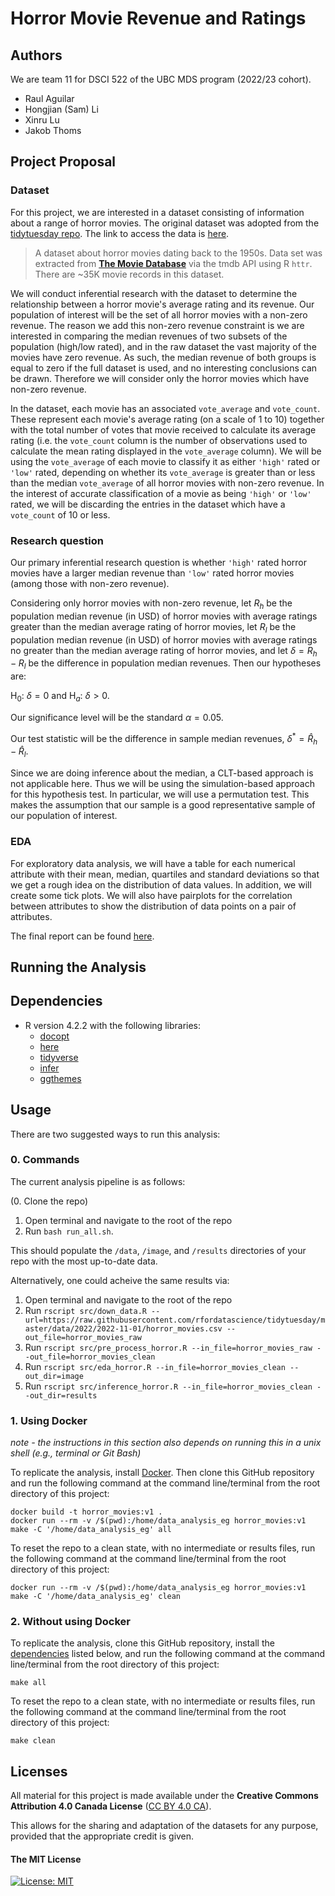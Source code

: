 # Horror Movie Revenue and Ratings

## Authors

We are team 11 for DSCI 522 of the UBC MDS program (2022/23 cohort). 

- Raul Aguilar
- Hongjian (Sam) Li
- Xinru Lu
- Jakob Thoms

## Project Proposal

### Dataset

For this project, we are interested in a dataset consisting of information about a range of horror movies. The original dataset was adopted from the [tidytuesday repo](https://github.com/rfordatascience/tidytuesday/tree/master/data/2022/2022-11-01). The link to access the data is [here](https://raw.githubusercontent.com/rfordatascience/tidytuesday/master/data/2022/2022-11-01/horror_movies.csv).
   > A dataset about horror movies dating back to the 1950s. Data set was extracted from **[The Movie Database](https://www.themoviedb.org)** via the tmdb API using R <code>httr</code>. There are ~35K movie records in this dataset.
   

We will conduct inferential research with the dataset to determine the relationship between a horror movie's average rating and its revenue. Our population of interest will be the set of all horror movies with a non-zero revenue. The reason we add this non-zero revenue constraint is we are interested in comparing the median revenues of two subsets of the population (high/low rated), and in the raw dataset the vast majority of the movies have zero revenue. As such, the median revenue of both groups is equal to zero if the full dataset is used, and no interesting conclusions can be drawn. Therefore we will consider only the horror movies which have non-zero revenue.

In the dataset, each movie has an associated `vote_average` and `vote_count`. These represent each movie's average rating (on a scale of 1 to 10) together with the total number of votes that movie received to calculate its average rating (i.e. the `vote_count` column is the number of observations used to calculate the mean rating displayed in the `vote_average` column). We will be using the `vote_average` of each movie to classify it as either `'high'` rated or `'low'` rated, depending on whether its `vote_average` is greater than or less than the median `vote_average` of all horror movies with non-zero revenue. In the interest of accurate classification of a movie as being `'high'` or `'low'` rated, we will be discarding the entries in the dataset which have a `vote_count` of 10 or less.


### Research question

Our primary inferential research question is whether `'high'` rated horror movies have a larger median revenue than `'low'` rated horror movies (among those with non-zero revenue). 

Considering only horror movies with non-zero revenue, let $R_h$ be the population median revenue (in USD) of horror movies with average ratings greater than the median average rating of horror movies, let $R_l$ be the population median revenue (in USD) of horror movies with average ratings no greater than the median average rating of horror movies, and let $\delta = R_h - R_l$ be the difference in population median revenues. Then our hypotheses are:

$\text{H}_0:\ \delta = 0$
and
$\text{H}_a:\ \delta > 0.$

Our significance level will be the standard $\alpha = 0.05$.

Our test statistic will be the difference in sample median revenues, $\delta^* = \hat{R}_h - \hat{R}_l$. 

Since we are doing inference about the median, a CLT-based approach is not applicable here. Thus we will be using the simulation-based approach for this hypothesis test. In particular, we will use a permutation test. This makes the assumption that our sample is a good representative sample of our population of interest.

### EDA

For exploratory data analysis, we will have a table for each numerical attribute with their mean, median, quartiles and standard deviations so that we get a rough idea on the distribution of data values. In addition, we will create some tick plots. We will also have pairplots for the correlation between attributes to show the distribution of data points on a pair of attributes. 

The final report can be found [here](https://github.com/UBC-MDS/horror_movies/tree/main/notebooks/EDA_keys.html).

## Running the Analysis


## Dependencies
- R version 4.2.2 with the following libraries:
   - [docopt](https://github.com/docopt/docopt.R)
   - [here](https://here.r-lib.org/)
   - [tidyverse](https://www.tidyverse.org/)
   - [infer](https://github.com/tidymodels/infer)
   - [ggthemes](https://jrnold.github.io/ggthemes/)


## Usage

There are two suggested ways to run this analysis:

### 0\. Commands

The current analysis pipeline is as follows:

(0. Clone the repo)
1. Open terminal and navigate to the root of the repo
2. Run `bash run_all.sh`.

This should populate the `/data`, `/image`, and `/results` directories of your repo with the most up-to-date data. 

Alternatively, one could acheive the same results via:
1. Open terminal and navigate to the root of the repo
2. Run `rscript src/down_data.R --url=https://raw.githubusercontent.com/rfordatascience/tidytuesday/master/data/2022/2022-11-01/horror_movies.csv --out_file=horror_movies_raw`
3. Run `rscript src/pre_process_horror.R --in_file=horror_movies_raw --out_file=horror_movies_clean`
4. Run `rscript src/eda_horror.R --in_file=horror_movies_clean --out_dir=image`
5. Run `rscript src/inference_horror.R --in_file=horror_movies_clean --out_dir=results`

### 1\. Using Docker

*note - the instructions in this section also depends on running this in
a unix shell (e.g., terminal or Git Bash)*

To replicate the analysis, install [Docker](https://www.docker.com/get-started). Then clone this GitHub repository 
and run the following  command at the command line/terminal from the root directory of this project:

    docker build -t horror_movies:v1 . 
    docker run --rm -v /$(pwd):/home/data_analysis_eg horror_movies:v1 make -C '/home/data_analysis_eg' all


To reset the repo to a clean state, with no intermediate or results files, run the following command at the command 
line/terminal from the root directory of this project:

    docker run --rm -v /$(pwd):/home/data_analysis_eg horror_movies:v1 make -C '/home/data_analysis_eg' clean


### 2\. Without using Docker

To replicate the analysis, clone this GitHub repository, install the [dependencies](#dependencies) listed below, 
and run the following command at the command line/terminal from the root directory of this project:

    make all

To reset the repo to a clean state, with no intermediate or results files, run the following command at the 
command line/terminal from the root directory of this project:

    make clean


## Licenses

All material for this project is made available under the **Creative Commons Attribution 4.0 Canada License** ([CC BY 4.0 CA](https://creativecommons.org/licenses/by-nc-nd/4.0/)).

This allows for the sharing and adaptation of the datasets for any purpose, provided that the appropriate credit is given.

#### The MIT License
[![License: MIT](https://img.shields.io/badge/License-MIT-yellow.svg)](https://opensource.org/licenses/MIT)  
